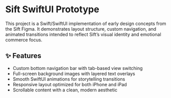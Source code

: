 # Sift SwiftUI Prototype

This project is a Swift/SwiftUI implementation of early design concepts from the Sift Figma. It demonstrates layout structure, custom navigation, and animated transitions intended to reflect Sift’s visual identity and emotional commerce focus.

## ✨ Features

- Custom bottom navigation bar with tab-based view switching
- Full-screen background images with layered text overlays
- Smooth SwiftUI animations for storytelling transitions
- Responsive layout optimized for both iPhone and iPad
- Scrollable content with a clean, modern aesthetic
